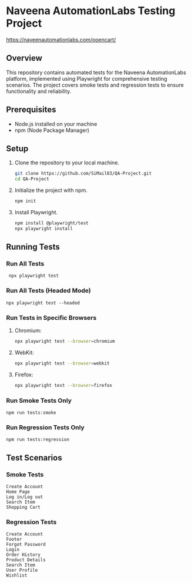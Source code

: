 # Naveena AutomationLabs Testing Project
https://naveenautomationlabs.com/opencart/

## Overview
This repository contains automated tests for the Naveena AutomationLabs platform, implemented using Playwright for comprehensive testing scenarios. The project covers smoke tests and regression tests to ensure functionality and reliability.

## Prerequisites
- Node.js installed on your machine
- npm (Node Package Manager)

## Setup
1. Clone the repository to your local machine.
   ```bash
   git clone https://github.com/SiMail03/QA-Project.git
   cd QA-Project

2. Initialize the project with npm.
    ```bash
    npm init

3. Install Playwright.
     ```bash
     npm install @playwright/test
     npx playwright install

## Running Tests

### Run All Tests 
     npx playwright test 

### Run All Tests (Headed Mode)
    npx playwright test --headed
    
### Run Tests in Specific Browsers
1. Chromium:
   ```bash
   npx playwright test --browser=chromium

2. WebKit:
    ```bash
   npx playwright test --browser=webkit

3. Firefox:
     ```bash
    npx playwright test --browser=firefox

### Run Smoke Tests Only
   
    
    npm run tests:smoke
    
    
### Run Regression Tests Only
    
    
    npm run tests:regression

## Test Scenarios

### Smoke Tests
    Create Account
    Home Page
    Log in/Log out
    Search Item
    Shopping Cart

### Regression Tests
    Create Account
    Footer
    Forgot Password
    Login
    Order History
    Product Details
    Search Item
    User Profile
    Wishlist
   
